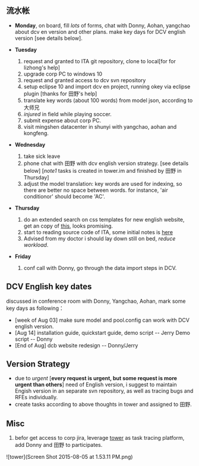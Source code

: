 ## 流水帐
- **Monday**, on board, fill *lots* of forms, chat with Donny, Aohan, yangchao about dcv en version and other plans. make key days for DCV english version [see details below].
- **Tuesday**
  1. request and  granted to ITA git repository, clone to local[for for lizhong's help]
  2. upgrade corp PC to windows 10
  3. request and granted access to dcv svn repository
  4. setup eclipse 10 and import dcv en project, running okey via eclipse plugin [thanks for 田野's help]
  5. translate key words (about 100 words) from model json, according to 大师兄
  6. *injured* in field while playing soccer.
  7. submit expense about corp PC.
  8. visit mingshen datacenter in shunyi with yangchao, aohan and kongfeng.
- **Wednesday**
  1. take sick leave
  2. phone chat with 田野 with dcv english version strategy. [see details below] [*note1* tasks is created in tower.im and finished by 田野 in Thursday]
  3. adjust the model translation: key words are used for indexing, so there are better no space between words. for instance, 'air conditionor' should become 'AC'.

- **Thursday**
  1. do an extended search on css templates for new english website, get an copy of [this](http://demo.cssmoban.com/cssthemes3/mbts_24_Cubic/index.html), looks promising.
  2. start to reading source code of ITA, some initial notes is [here](http://mt5225.gitbooks.io/ita-sourcecode-reading/content/index.html)
  3. Advised from my doctor i should lay down still on bed, *reduce workload*.
- **Friday**
  1. conf call with Donny, go through the data import steps in DCV. 

## DCV English key dates
discussed in conference room with Donny, Yangchao, Aohan, mark some key days as following：<br>
- [week of Aug 03] make sure model and pool.config can work with DCV english version.
- [Aug 14] installation guide, quickstart guide, demo script -- Jerry Demo script -- Donny
- [End of Aug] dcb website redesign -- Donny/Jerry

## Version Strategy
- due to *urgent* [**every request is urgent, but some request is more urgent than others**] need of English version, i suggest to maintain Engish version in an separate svn repository, as well as tracing bugs and RFEs individually. 
- create tasks according to above thoughts in tower and assigned to 田野.

## Misc
1. befor get access to corp jira, leverage [tower](http://towner.im) as task tracing platform, add Donny and 田野 to participates.

![tower](Screen Shot 2015-08-05 at 1.53.11 PM.png)

